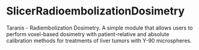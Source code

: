 # SlicerRadioembolizationDosimetry
Taranis - Radiembolization Dosimetry. A simple module that allows users to perform voxel-based dosimetry with patient-relative and absolute calibration methods for treatments of liver tumors with Y-90 microspheres.
